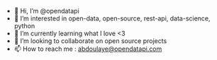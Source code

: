 - 👋 Hi, I’m @opendatapi
- 👀 I’m interested in open-data, open-source, rest-api, data-science, python
- 🌱 I’m currently learning what I love <3
- 💞️ I’m looking to collaborate on open source projects
- 📫 How to reach me : abdoulaye@opendatapi.com

<!---
opendatapi/opendatapi is a ✨ special ✨ repository because its `README.md` (this file) appears on your GitHub profile.
You can click the Preview link to take a look at your changes.
--->
